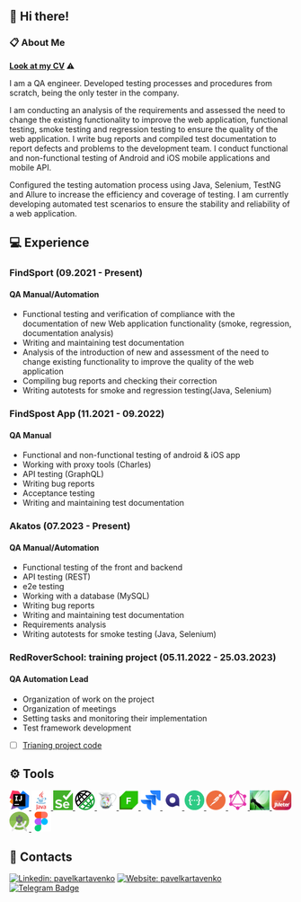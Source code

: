 ## 👋 Hi there! 
### :clipboard: About Me 
<b> [Look at my CV](https://github.com/kartavenkopavel/kartavenkopavel/tree/main/icons/kartavenkopavel_CV.pdf) </b> :warning:

<p> I am a QA engineer. Developed testing processes and procedures from scratch, being the only tester in the company.</p>
<p> I am conducting an analysis of the requirements and assessed the need to change the existing functionality to improve the web application, functional testing, smoke testing and regression testing to ensure the quality of the web application. I write bug reports and compiled test documentation to report defects and problems to the development team. I conduct functional and non-functional testing of Android and iOS mobile applications and mobile API.</p>
<p> Configured the testing automation process using Java, Selenium, TestNG and Allure to increase the efficiency and coverage of testing. I am currently developing automated test scenarios to ensure the stability and reliability of a web application.</p> 

## :computer: Experience
### FindSport (09.2021 - Present)
#### QA Manual/Automation

* Functional testing and verification of compliance with the documentation of new Web application functionality (smoke, regression, documentation analysis)
* Writing and maintaining test documentation 
* Analysis of the introduction of new and assessment of the need to change existing functionality to improve the quality of the web application
* Compiling bug reports and checking their correction
* Writing autotests for smoke and regression testing(Java, Selenium)

### FindSpost App (11.2021 - 09.2022)
#### QA Manual 

* Functional and non-functional testing of android & iOS app
* Working with proxy tools (Charles)
* API testing (GraphQL)
* Writing bug reports
* Acceptance testing
* Writing and maintaining test documentation

### Akatos (07.2023 - Present)
#### QA Manual/Automation

* Functional testing of the front and backend
* API testing (REST)
* e2e testing
* Working with a database (MySQL)
* Writing bug reports
* Writing and maintaining test documentation
* Requirements analysis
* Writing autotests for smoke testing (Java, Selenium)

### RedRoverSchool: training project (05.11.2022 - 25.03.2023)
#### QA Automation Lead

* Organization of work on the project
* Organization of meetings
* Setting tasks and monitoring their implementation
* Test framework development
- [ ] [Trianing project code](https://github.com/kartavenkopavel/JenkinsProject)


## :gear: Tools 

<p align="left">
  <a href="https://www.jetbrains.com/idea/">
    <img src="/icons/IntelliJ.png" alt="IntelliJ" width="35" height="35" />
  </a>
  <a href="https://www.java.com/">
    <img src="/icons/java.png" alt="Java" width="35" height="35" />
  </a>
  <a href="https://www.selenium.dev/">
    <img src="/icons/selenium.png" alt="selenium" width="35" height="35" />
  </a>
  <a href="https://rest-assured.io/">
    <img src="/icons/restassured.png" alt="rest-assured" width="35" height="35" />
  </a>
  <a href="https://www.charlesproxy.com/">
    <img src="/icons/charles.png" alt="charles" width="35" height="35" />
  </a>
  <a href="https://www.telerik.com/fiddler/">
    <img src="/icons/fiddler.png" alt="fiddler" width="35" height="35" />
  </a>
  <a href="https://www.atlassian.com/ru/software/jira/">
    <img src="/icons/jira.png" alt="jira" width="35" height="35" />
  </a>
  <a href="https://qase.io/">
    <img src="/icons/qase.png" alt="qase" width="35" height="35" />
  </a>
  <a href="https://swagger.io/">
    <img src="/icons/swagger.png" alt="swagger" width="35" height="35" />
  </a>
  <a href="https://www.postman.com/">
    <img src="/icons/postman.png" alt="postman" width="35" height="35" />
  </a>
  <a href="https://graphql.org/">
    <img src="/icons/GraphQL.png" alt="graphql" width="35" height="35" />
  </a>
  <a href="https://locust.io/">
    <img src="/icons/locust.png" alt="locust" width="35" height="35" />
  </a>
  <a href="https://jmeter.apache.org/">
    <img src="/icons/jmeter.png" alt="jmeter" width="35" height="35" />
  </a>
  <a href="https://developer.android.com/studio/">
    <img src="/icons/Android_Studio.png" alt="Android" width="35" height="35" />
  </a>
  <a href="https://www.figma.com/">
    <img src="/icons/figma.png" alt="figma" width="35" height="35" />
  </a>
 </p>
  
  
## :pushpin: Contacts 


[![Linkedin: pavelkartavenko](https://img.shields.io/badge/-LinkedIn-0e76a8?style=for-the-badge&logo=Linkedin&logoColor=white)](https://www.linkedin.com/in/pavelkartavenko/)
[![Website: pavelkartavenko](https://img.shields.io/badge/Website-brightgreen?style=for-the-badge&logo=google-chrome&logoColor=white)](https://kartavenkopavel.github.io/)
[![Telegram Badge](https://img.shields.io/badge/-Telegram-0088cc?style=for-the-badge&logo=Telegram&logoColor=white)](https://t.me/pavelkqa)
